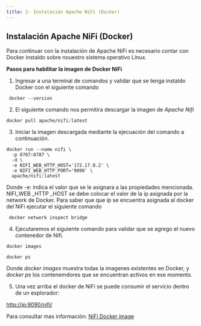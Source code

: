 ```yaml
---
title: 2- Instalación Apache NiFi (Docker)
---
```

## Instalación Apache NiFi (Docker)

Para continuar con la instalación de Apache NiFi es necesario contar con Docker instaldo sobre nouestro sistema operativo Linux.

**Pasos para habilitar la imagen de Docker NiFi**

1. Ingresar a una terminal de comandos y validar que se tenga instaldo Docker con el siguiente comando

```
 docker --version

```

2. El siguiente comando nos permitira descargar la imagen de *Apache Nifi*

```
docker pull apache/nifi:latest

```

3. Iniciar la imagen descargada mediante la ejecuación del comando a continuación.

```
docker run --name nifi \
  -p 8787:8787 \
  -d \
  -e NIFI_WEB_HTTP_HOST='172.17.0.2' \
  -e NIFI_WEB_HTTP_PORT='9090' \
  apache/nifi:latest

```
Donde -e: indica el valor que se le asignara a las propiedades mencionada.
NIFI_WEB _HTTP _HOST se debe colocar el valor de la ip asignada por la network de Docker. Para saber que que ip se encuentra asignada al docker del NiFi ejecutar el siguiente comando

```
 docker network inspect bridge

```
4. Ejecutaremos el siguiente comando para validar que se agrego el nuevo contenedor de Nifi.

```
docker images

docker ps

```
Donde *docker images* muestra todas la imagenes existentes en Docker, y *docker ps* los contenemdores que se encuentran activos en ese momento.

5. Una vez arriba el docker de NiFi se puede consumir el servicio dentro de un explorador:

[http://ip:9090/nifi/]()


Para consultar mas información: [NiFi Docker image](https://hub.docker.com/r/apache/nifi/)
